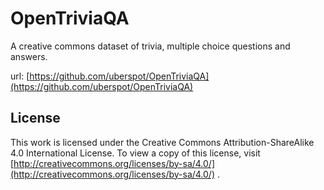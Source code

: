 # OpenTriviaQA

A creative commons dataset of trivia, multiple choice questions and answers.

url: [https://github.com/uberspot/OpenTriviaQA](https://github.com/uberspot/OpenTriviaQA)

## License

This work is licensed under the Creative Commons Attribution-ShareAlike 4.0 International License. To view a copy of
this license, visit [http://creativecommons.org/licenses/by-sa/4.0/](http://creativecommons.org/licenses/by-sa/4.0/) .
